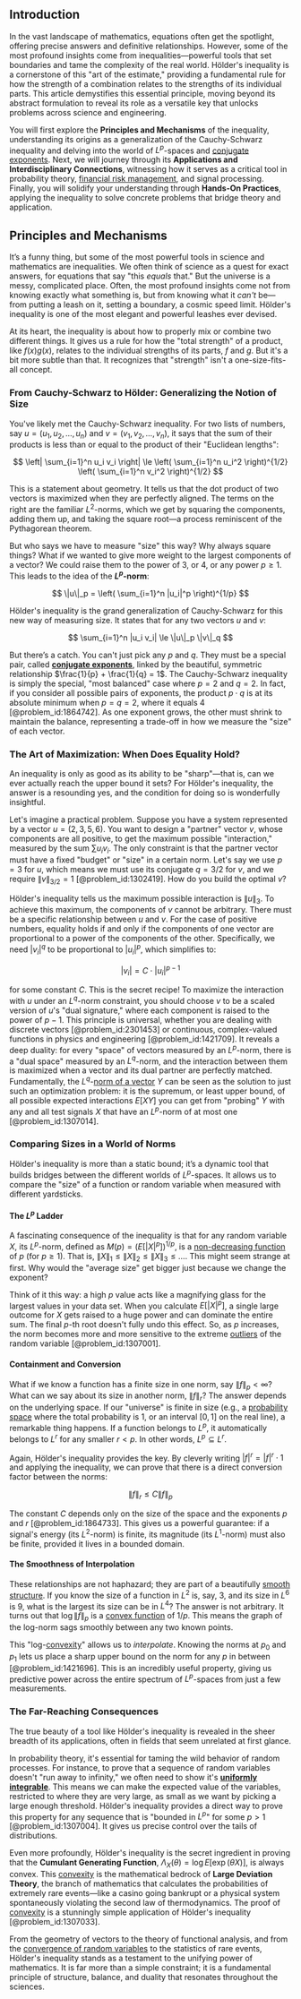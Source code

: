 ## Introduction
In the vast landscape of mathematics, equations often get the spotlight, offering precise answers and definitive relationships. However, some of the most profound insights come from inequalities—powerful tools that set boundaries and tame the complexity of the real world. Hölder's inequality is a cornerstone of this "art of the estimate," providing a fundamental rule for how the strength of a combination relates to the strengths of its individual parts. This article demystifies this essential principle, moving beyond its abstract formulation to reveal its role as a versatile key that unlocks problems across science and engineering.

You will first explore the **Principles and Mechanisms** of the inequality, understanding its origins as a generalization of the Cauchy-Schwarz inequality and delving into the world of $L^p$-spaces and [conjugate exponents](@article_id:138353). Next, we will journey through its **Applications and Interdisciplinary Connections**, witnessing how it serves as a critical tool in probability theory, [financial risk management](@article_id:137754), and signal processing. Finally, you will solidify your understanding through **Hands-On Practices**, applying the inequality to solve concrete problems that bridge theory and application.

## Principles and Mechanisms

It’s a funny thing, but some of the most powerful tools in science and mathematics are inequalities. We often think of science as a quest for exact answers, for equations that say "this *equals* that." But the universe is a messy, complicated place. Often, the most profound insights come not from knowing exactly what something is, but from knowing what it *can't* be—from putting a leash on it, setting a boundary, a cosmic speed limit. Hölder's inequality is one of the most elegant and powerful leashes ever devised.

At its heart, the inequality is about how to properly mix or combine two different things. It gives us a rule for how the "total strength" of a product, like $f(x)g(x)$, relates to the individual strengths of its parts, $f$ and $g$. But it's a bit more subtle than that. It recognizes that "strength" isn't a one-size-fits-all concept.

### From Cauchy-Schwarz to Hölder: Generalizing the Notion of Size

You've likely met the Cauchy-Schwarz inequality. For two lists of numbers, say $u = (u_1, u_2, \dots, u_n)$ and $v = (v_1, v_2, \dots, v_n)$, it says that the sum of their products is less than or equal to the product of their "Euclidean lengths":

$$ \left| \sum_{i=1}^n u_i v_i \right| \le \left( \sum_{i=1}^n u_i^2 \right)^{1/2} \left( \sum_{i=1}^n v_i^2 \right)^{1/2} $$

This is a statement about geometry. It tells us that the dot product of two vectors is maximized when they are perfectly aligned. The terms on the right are the familiar $L^2$-norms, which we get by squaring the components, adding them up, and taking the square root—a process reminiscent of the Pythagorean theorem.

But who says we have to measure "size" this way? Why always square things? What if we wanted to give more weight to the largest components of a vector? We could raise them to the power of 3, or 4, or any power $p \ge 1$. This leads to the idea of the **$L^p$-norm**:

$$ \|u\|_p = \left( \sum_{i=1}^n |u_i|^p \right)^{1/p} $$

Hölder's inequality is the grand generalization of Cauchy-Schwarz for this new way of measuring size. It states that for any two vectors $u$ and $v$:

$$ \sum_{i=1}^n |u_i v_i| \le \|u\|_p \|v\|_q $$

But there’s a catch. You can't just pick any $p$ and $q$. They must be a special pair, called **[conjugate exponents](@article_id:138353)**, linked by the beautiful, symmetric relationship $\frac{1}{p} + \frac{1}{q} = 1$. The Cauchy-Schwarz inequality is simply the special, "most balanced" case where $p=2$ and $q=2$. In fact, if you consider all possible pairs of exponents, the product $p \cdot q$ is at its absolute minimum when $p=q=2$, where it equals 4 [@problem_id:1864742]. As one exponent grows, the other must shrink to maintain the balance, representing a trade-off in how we measure the "size" of each vector.

### The Art of Maximization: When Does Equality Hold?

An inequality is only as good as its ability to be "sharp"—that is, can we ever actually reach the upper bound it sets? For Hölder's inequality, the answer is a resounding yes, and the condition for doing so is wonderfully insightful.

Let's imagine a practical problem. Suppose you have a system represented by a vector $u = (2, 3, 5, 6)$. You want to design a "partner" vector $v$, whose components are all positive, to get the maximum possible "interaction," measured by the sum $\sum u_i v_i$. The only constraint is that the partner vector must have a fixed "budget" or "size" in a certain norm. Let's say we use $p=3$ for $u$, which means we must use its conjugate $q = 3/2$ for $v$, and we require $\|v\|_{3/2} = 1$ [@problem_id:1302419]. How do you build the optimal $v$?

Hölder's inequality tells us the maximum possible interaction is $\|u\|_3$. To achieve this maximum, the components of $v$ cannot be arbitrary. There must be a specific relationship between $u$ and $v$. For the case of positive numbers, equality holds if and only if the components of one vector are proportional to a power of the components of the other. Specifically, we need $|v_i|^q$ to be proportional to $|u_i|^p$, which simplifies to:

$$ |v_i| = C \cdot |u_i|^{p-1} $$

for some constant $C$. This is the secret recipe! To maximize the interaction with $u$ under an $L^q$-norm constraint, you should choose $v$ to be a scaled version of $u$'s "dual signature," where each component is raised to the power of $p-1$. This principle is universal, whether you are dealing with discrete vectors [@problem_id:2301453] or continuous, complex-valued functions in physics and engineering [@problem_id:1421709]. It reveals a deep duality: for every "space" of vectors measured by an $L^p$-norm, there is a "dual space" measured by an $L^q$-norm, and the interaction between them is maximized when a vector and its dual partner are perfectly matched. Fundamentally, the $L^q$-[norm of a vector](@article_id:154388) $Y$ can be seen as the solution to just such an optimization problem: it is the supremum, or least upper bound, of all possible expected interactions $E[XY]$ you can get from "probing" $Y$ with any and all test signals $X$ that have an $L^p$-norm of at most one [@problem_id:1307014].

### Comparing Sizes in a World of Norms

Hölder's inequality is more than a static bound; it’s a dynamic tool that builds bridges between the different worlds of $L^p$-spaces. It allows us to compare the "size" of a function or random variable when measured with different yardsticks.

#### The $L^p$ Ladder

A fascinating consequence of the inequality is that for any random variable $X$, its $L^p$-norm, defined as $M(p) = (E[|X|^p])^{1/p}$, is a [non-decreasing function](@article_id:202026) of $p$ (for $p \ge 1$). That is, $\|X\|_1 \le \|X\|_2 \le \|X\|_3 \le \dots$. This might seem strange at first. Why would the "average size" get bigger just because we change the exponent?

Think of it this way: a high $p$ value acts like a magnifying glass for the largest values in your data set. When you calculate $E[|X|^p]$, a single large outcome for $X$ gets raised to a huge power and can dominate the entire sum. The final $p$-th root doesn't fully undo this effect. So, as $p$ increases, the norm becomes more and more sensitive to the extreme [outliers](@article_id:172372) of the random variable [@problem_id:1307001].

#### Containment and Conversion

What if we know a function has a finite size in one norm, say $\|f\|_p < \infty$? What can we say about its size in another norm, $\|f\|_r$? The answer depends on the underlying space. If our "universe" is finite in size (e.g., a [probability space](@article_id:200983) where the total probability is 1, or an interval $[0,1]$ on the real line), a remarkable thing happens. If a function belongs to $L^p$, it automatically belongs to $L^r$ for any smaller $r < p$. In other words, $L^p \subseteq L^r$.

Again, Hölder's inequality provides the key. By cleverly writing $|f|^r = |f|^r \cdot 1$ and applying the inequality, we can prove that there is a direct conversion factor between the norms:

$$ \|f\|_r \le C \|f\|_p $$

The constant $C$ depends only on the size of the space and the exponents $p$ and $r$ [@problem_id:1864733]. This gives us a powerful guarantee: if a signal's energy (its $L^2$-norm) is finite, its magnitude (its $L^1$-norm) must also be finite, provided it lives in a bounded domain.

#### The Smoothness of Interpolation

These relationships are not haphazard; they are part of a beautifully [smooth structure](@article_id:158900). If you know the size of a function in $L^2$ is, say, $3$, and its size in $L^6$ is $9$, what is the largest its size can be in $L^4$? The answer is not arbitrary. It turns out that $\log \|f\|_p$ is a [convex function](@article_id:142697) of $1/p$. This means the graph of the log-norm sags smoothly between any two known points.

This "log-[convexity](@article_id:138074)" allows us to *interpolate*. Knowing the norms at $p_0$ and $p_1$ lets us place a sharp upper bound on the norm for any $p$ in between [@problem_id:1421696]. This is an incredibly useful property, giving us predictive power across the entire spectrum of $L^p$-spaces from just a few measurements.

### The Far-Reaching Consequences

The true beauty of a tool like Hölder's inequality is revealed in the sheer breadth of its applications, often in fields that seem unrelated at first glance.

In probability theory, it's essential for taming the wild behavior of random processes. For instance, to prove that a sequence of random variables doesn't "run away to infinity," we often need to show it's **[uniformly integrable](@article_id:202399)**. This means we can make the expected value of the variables, restricted to where they are very large, as small as we want by picking a large enough threshold. Hölder's inequality provides a direct way to prove this property for any sequence that is "bounded in $L^p$" for some $p>1$ [@problem_id:1307004]. It gives us precise control over the tails of distributions.

Even more profoundly, Hölder's inequality is the secret ingredient in proving that the **Cumulant Generating Function**, $\Lambda_X(\theta) = \log E[\exp(\theta X)]$, is always convex. This [convexity](@article_id:138074) is the mathematical bedrock of **Large Deviation Theory**, the branch of mathematics that calculates the probabilities of extremely rare events—like a casino going bankrupt or a physical system spontaneously violating the second law of thermodynamics. The proof of [convexity](@article_id:138074) is a stunningly simple application of Hölder's inequality [@problem_id:1307033].

From the geometry of vectors to the theory of functional analysis, and from the [convergence of random variables](@article_id:187272) to the statistics of rare events, Hölder's inequality stands as a testament to the unifying power of mathematics. It is far more than a simple constraint; it is a fundamental principle of structure, balance, and duality that resonates throughout the sciences.